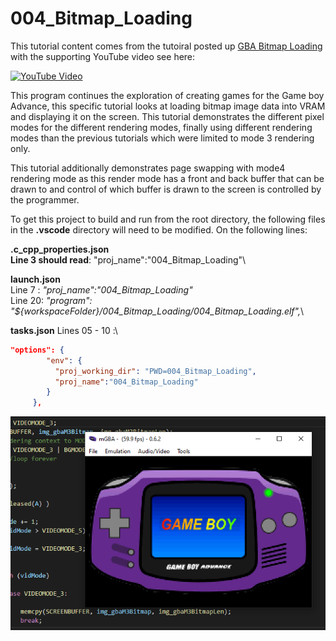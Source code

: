 # 004_Bitmap_Loading

This tutorial content comes from the tutoiral posted up [GBA Bitmap Loading](https://jamiedstewart.github.io/gba%20dev/2019/02/16/GBA-Dev-My-First-Pixels.html) with the supporting YouTube video see here:

[![YouTube Video](https://img.youtube.com/vi/Rj0lf46iljc/0.jpg)](https://www.youtube.com/embed/Rj0lf46iljc)

This program continues the exploration of creating games for the Game boy Advance, this specific tutorial looks at loading bitmap image data into VRAM and displaying it on the screen. This tutorial demonstrates the different pixel modes for the different rendering modes, finally using different rendering modes than the previous tutorials which were limited to mode 3 rendering only.

This tutorial additionally demonstrates page swapping with mode4 rendering mode as this render mode has a front and back buffer that can be drawn to and control of which buffer is drawn to the screen is controlled by the programmer.

To get this project to build and run from the root directory, the following files in the **.vscode** directory will need to be modified. On the following lines:

**.c_cpp_properties.json**\
**Line 3 should read**: "proj_name":"004_Bitmap_Loading"\

**launch.json**  
Line 7 : *"proj_name":"004_Bitmap_Loading"* \
Line 20: *"program": "${workspaceFolder}/004_Bitmap_Loading/004_Bitmap_Loading.elf",*\

**tasks.json**
Lines 05 - 10 :\

```JSON
"options": {
        "env": {
          "proj_working_dir": "PWD=004_Bitmap_Loading",
          "proj_name":"004_Bitmap_Loading"
        }
     },
```

![Look It Works](./images/screenshot.PNG)
